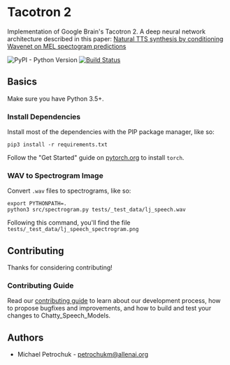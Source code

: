 # Tacotron 2

Implementation of Google Brain's Tacotron 2. A deep neural network architecture described in this paper: [Natural TTS synthesis by conditioning Wavenet on MEL spectogram predictions](https://arxiv.org/pdf/1712.05884.pdf)

![PyPI - Python Version](https://img.shields.io/badge/python-3.5%2C%203.6-blue.svg?style=flat-square)
[![Build Status](https://img.shields.io/travis/AI2Incubator/Tacotron-2/master.svg?style=flat-square)](https://travis-ci.com/AI2Incubator/Tacotron-2)

## Basics

Make sure you have Python 3.5+.

### Install Dependencies

Install most of the dependencies with the PIP package manager, like so:

    pip3 install -r requirements.txt

Follow the "Get Started" guide on [pytorch.org](pytorch.org) to install ``torch``.

### WAV to Spectrogram Image

Convert ``.wav`` files to spectrograms, like so:

    export PYTHONPATH=.
    python3 src/spectrogram.py tests/_test_data/lj_speech.wav

Following this command, you'll find the file ``tests/_test_data/lj_speech_spectrogram.png``

## Contributing

Thanks for considering contributing!

### Contributing Guide

Read our [contributing guide](https://github.com/PetrochukM/Chatty_Speech_Models/blob/master/CONTRIBUTING.md) to learn about our development process, how to propose bugfixes and improvements, and how to build and test your changes to Chatty_Speech_Models.


## Authors

* Michael Petrochuk - petrochukm@allenai.org
